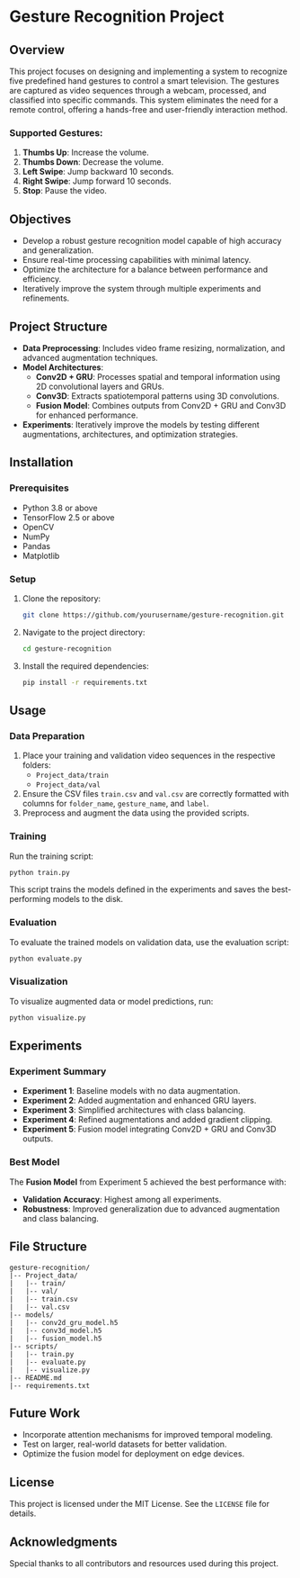 # Gesture Recognition Project

## Overview
This project focuses on designing and implementing a system to recognize five predefined hand gestures to control a smart television. The gestures are captured as video sequences through a webcam, processed, and classified into specific commands. This system eliminates the need for a remote control, offering a hands-free and user-friendly interaction method.

### Supported Gestures:
1. **Thumbs Up**: Increase the volume.
2. **Thumbs Down**: Decrease the volume.
3. **Left Swipe**: Jump backward 10 seconds.
4. **Right Swipe**: Jump forward 10 seconds.
5. **Stop**: Pause the video.

## Objectives
- Develop a robust gesture recognition model capable of high accuracy and generalization.
- Ensure real-time processing capabilities with minimal latency.
- Optimize the architecture for a balance between performance and efficiency.
- Iteratively improve the system through multiple experiments and refinements.

## Project Structure
- **Data Preprocessing**: Includes video frame resizing, normalization, and advanced augmentation techniques.
- **Model Architectures**:
  - **Conv2D + GRU**: Processes spatial and temporal information using 2D convolutional layers and GRUs.
  - **Conv3D**: Extracts spatiotemporal patterns using 3D convolutions.
  - **Fusion Model**: Combines outputs from Conv2D + GRU and Conv3D for enhanced performance.
- **Experiments**: Iteratively improve the models by testing different augmentations, architectures, and optimization strategies.

## Installation
### Prerequisites
- Python 3.8 or above
- TensorFlow 2.5 or above
- OpenCV
- NumPy
- Pandas
- Matplotlib

### Setup
1. Clone the repository:
   ```bash
   git clone https://github.com/yourusername/gesture-recognition.git
   ```
2. Navigate to the project directory:
   ```bash
   cd gesture-recognition
   ```
3. Install the required dependencies:
   ```bash
   pip install -r requirements.txt
   ```

## Usage
### Data Preparation
1. Place your training and validation video sequences in the respective folders:
   - `Project_data/train`
   - `Project_data/val`
2. Ensure the CSV files `train.csv` and `val.csv` are correctly formatted with columns for `folder_name`, `gesture_name`, and `label`.
3. Preprocess and augment the data using the provided scripts.

### Training
Run the training script:
```bash
python train.py
```
This script trains the models defined in the experiments and saves the best-performing models to the disk.

### Evaluation
To evaluate the trained models on validation data, use the evaluation script:
```bash
python evaluate.py
```

### Visualization
To visualize augmented data or model predictions, run:
```bash
python visualize.py
```

## Experiments
### Experiment Summary
- **Experiment 1**: Baseline models with no data augmentation.
- **Experiment 2**: Added augmentation and enhanced GRU layers.
- **Experiment 3**: Simplified architectures with class balancing.
- **Experiment 4**: Refined augmentations and added gradient clipping.
- **Experiment 5**: Fusion model integrating Conv2D + GRU and Conv3D outputs.

### Best Model
The **Fusion Model** from Experiment 5 achieved the best performance with:
- **Validation Accuracy**: Highest among all experiments.
- **Robustness**: Improved generalization due to advanced augmentation and class balancing.

## File Structure
```
gesture-recognition/
|-- Project_data/
|   |-- train/
|   |-- val/
|   |-- train.csv
|   |-- val.csv
|-- models/
|   |-- conv2d_gru_model.h5
|   |-- conv3d_model.h5
|   |-- fusion_model.h5
|-- scripts/
|   |-- train.py
|   |-- evaluate.py
|   |-- visualize.py
|-- README.md
|-- requirements.txt
```

## Future Work
- Incorporate attention mechanisms for improved temporal modeling.
- Test on larger, real-world datasets for better validation.
- Optimize the fusion model for deployment on edge devices.

## License
This project is licensed under the MIT License. See the `LICENSE` file for details.

## Acknowledgments
Special thanks to all contributors and resources used during this project.
